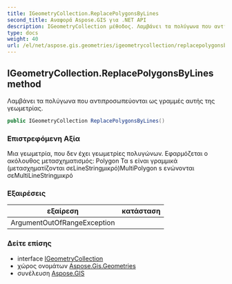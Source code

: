 ```yaml
---
title: IGeometryCollection.ReplacePolygonsByLines
second_title: Αναφορά Aspose.GIS για .NET API
description: IGeometryCollection μέθοδος. Λαμβάνει τα πολύγωνα που αντιπροσωπεύονται ως γραμμές αυτής της γεωμετρίας.
type: docs
weight: 40
url: /el/net/aspose.gis.geometries/igeometrycollection/replacepolygonsbylines/
---
```

## IGeometryCollection.ReplacePolygonsByLines method

Λαμβάνει τα πολύγωνα που αντιπροσωπεύονται ως γραμμές αυτής της γεωμετρίας.

```csharp
public IGeometryCollection ReplacePolygonsByLines()
```

### Επιστρεφόμενη Αξία

Μια γεωμετρία, που δεν έχει γεωμετρίες πολυγώνων. Εφαρμόζεται ο ακόλουθος μετασχηματισμός: Polygon Τα s είναι γραμμικά (μετασχηματίζονται σεLineStringμικρό)MultiPolygon s ενώνονται σεMultiLineStringμικρό

### Εξαιρέσεις

| εξαίρεση | κατάσταση |
| --- | --- |
| ArgumentOutOfRangeException |  |

### Δείτε επίσης

* interface [IGeometryCollection](../)
* χώρος ονομάτων [Aspose.Gis.Geometries](../../igeometrycollection/)
* συνέλευση [Aspose.GIS](../../../)


